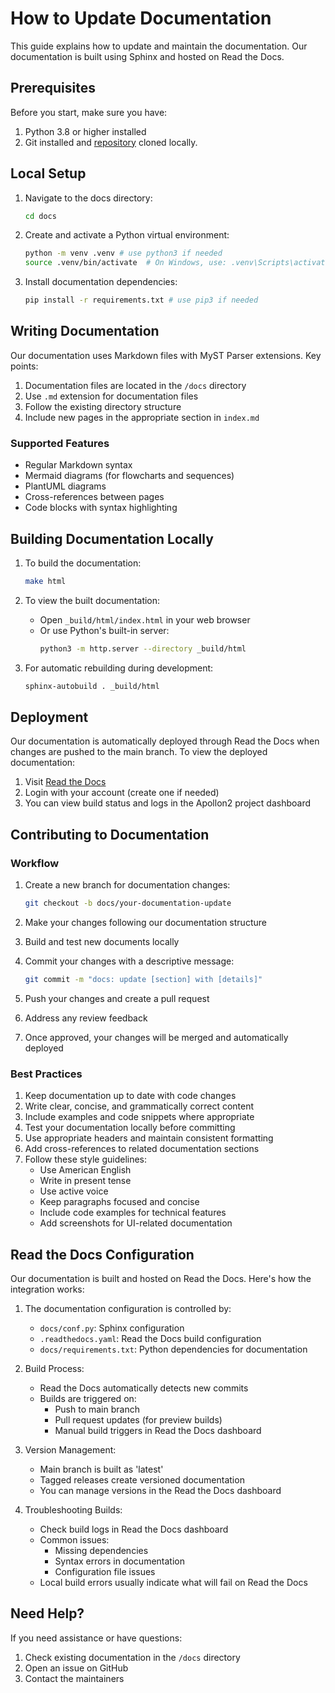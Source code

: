 # How to Update Documentation

This guide explains how to update and maintain the documentation. Our documentation is built using Sphinx and hosted on Read the Docs.

## Prerequisites

Before you start, make sure you have:

1. Python 3.8 or higher installed
2. Git installed and [repository](https://github.com/ls1intum/apollon2) cloned locally.

## Local Setup

1. Navigate to the docs directory:

   ```bash
   cd docs
   ```

2. Create and activate a Python virtual environment:

   ```bash
   python -m venv .venv # use python3 if needed
   source .venv/bin/activate  # On Windows, use: .venv\Scripts\activate
   ```

3. Install documentation dependencies:
   ```bash
   pip install -r requirements.txt # use pip3 if needed
   ```

## Writing Documentation

Our documentation uses Markdown files with MyST Parser extensions. Key points:

1. Documentation files are located in the `/docs` directory
2. Use `.md` extension for documentation files
3. Follow the existing directory structure
4. Include new pages in the appropriate section in `index.md`

### Supported Features

- Regular Markdown syntax
- Mermaid diagrams (for flowcharts and sequences)
- PlantUML diagrams
- Cross-references between pages
- Code blocks with syntax highlighting

## Building Documentation Locally

1. To build the documentation:

   ```bash
   make html
   ```

2. To view the built documentation:

   - Open `_build/html/index.html` in your web browser
   - Or use Python's built-in server:
     ```bash
     python3 -m http.server --directory _build/html
     ```

3. For automatic rebuilding during development:
   ```bash
   sphinx-autobuild . _build/html
   ```

## Deployment

Our documentation is automatically deployed through Read the Docs when changes are pushed to the main branch. To view the deployed documentation:

1. Visit [Read the Docs](https://app.readthedocs.org/)
2. Login with your account (create one if needed)
3. You can view build status and logs in the Apollon2 project dashboard

## Contributing to Documentation

### Workflow

1. Create a new branch for documentation changes:

   ```bash
   git checkout -b docs/your-documentation-update
   ```

2. Make your changes following our documentation structure
3. Build and test new documents locally
4. Commit your changes with a descriptive message:

   ```bash
   git commit -m "docs: update [section] with [details]"
   ```

5. Push your changes and create a pull request
6. Address any review feedback
7. Once approved, your changes will be merged and automatically deployed

### Best Practices

1. Keep documentation up to date with code changes
2. Write clear, concise, and grammatically correct content
3. Include examples and code snippets where appropriate
4. Test your documentation locally before committing
5. Use appropriate headers and maintain consistent formatting
6. Add cross-references to related documentation sections
7. Follow these style guidelines:
   - Use American English
   - Write in present tense
   - Use active voice
   - Keep paragraphs focused and concise
   - Include code examples for technical features
   - Add screenshots for UI-related documentation

## Read the Docs Configuration

Our documentation is built and hosted on Read the Docs. Here's how the integration works:

1. The documentation configuration is controlled by:

   - `docs/conf.py`: Sphinx configuration
   - `.readthedocs.yaml`: Read the Docs build configuration
   - `docs/requirements.txt`: Python dependencies for documentation

2. Build Process:

   - Read the Docs automatically detects new commits
   - Builds are triggered on:
     - Push to main branch
     - Pull request updates (for preview builds)
     - Manual build triggers in Read the Docs dashboard

3. Version Management:

   - Main branch is built as 'latest'
   - Tagged releases create versioned documentation
   - You can manage versions in the Read the Docs dashboard

4. Troubleshooting Builds:
   - Check build logs in Read the Docs dashboard
   - Common issues:
     - Missing dependencies
     - Syntax errors in documentation
     - Configuration file issues
   - Local build errors usually indicate what will fail on Read the Docs

## Need Help?

If you need assistance or have questions:

1. Check existing documentation in the `/docs` directory
2. Open an issue on GitHub
3. Contact the maintainers

